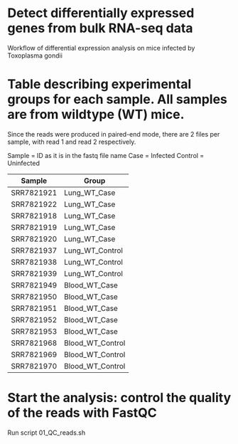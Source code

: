 # Detect differentially expressed genes from bulk RNA-seq data
Workflow of differential expression analysis on mice infected by Toxoplasma gondii

# Table describing experimental groups for each sample. All samples are from wildtype (WT) mice. 
Since the reads were produced in paired-end mode, there are 2 files per sample, with read 1 and read 2 respectively.

Sample = ID as it is in the fastq file name
Case = Infected
Control = Uninfected


| Sample    | Group            |
|-----------|-------------------|
| SRR7821921 | Lung_WT_Case     |
| SRR7821922 | Lung_WT_Case     |
| SRR7821918 | Lung_WT_Case     |
| SRR7821919 | Lung_WT_Case     |
| SRR7821920 | Lung_WT_Case     |
| SRR7821937 | Lung_WT_Control  |
| SRR7821938 | Lung_WT_Control  |
| SRR7821939 | Lung_WT_Control  |
| SRR7821949 | Blood_WT_Case    |
| SRR7821950 | Blood_WT_Case    |
| SRR7821951 | Blood_WT_Case    |
| SRR7821952 | Blood_WT_Case    |
| SRR7821953 | Blood_WT_Case    |
| SRR7821968 | Blood_WT_Control |
| SRR7821969 | Blood_WT_Control |
| SRR7821970 | Blood_WT_Control |

# Start the analysis: control the quality of the reads with FastQC

Run script 01_QC_reads.sh

<!--

#Check the status of your repository
git status

#Stage changes
git add filename   # or use 'git add .' to stage all changes

#Commit changes
git commit -m "Your commit message"

#Push to GitHub
git push origin main

#To save changes before pulling
git stash


#To retrieve the changes after pulling
git stash pop
-->

